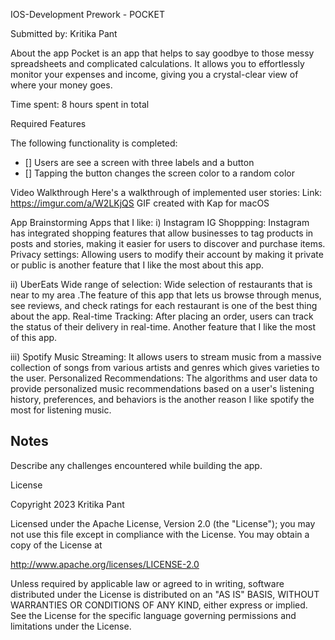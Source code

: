 IOS-Development
Prework - POCKET

Submitted by: Kritika Pant

About the app
Pocket is an app that helps to say goodbye to those messy spreadsheets and complicated calculations. It allows you to effortlessly monitor your expenses and income, 
giving you a crystal-clear view of where your money goes.

Time spent: 8 hours spent in total

Required Features

The following functionality is completed:

- [] Users are see a screen with three labels and a button
- [] Tapping the button changes the screen color to a random color
 
Video Walkthrough
Here's a walkthrough of implemented user stories:
Link: https://imgur.com/a/W2LKjQS
GIF created with Kap for macOS

App Brainstorming
Apps that I like:
i) Instagram
IG Shoppping: Instagram has integrated shopping features that allow businesses to tag products in posts and stories, 
making it easier for users to discover and purchase items.
Privacy settings: Allowing users to modify their account by making it private or public is another feature that I like the most about this app.

ii) UberEats
Wide range of selection: Wide selection of restaurants that is near to my area .The feature of this app that lets us browse through menus, see reviews, 
and check ratings for each restaurant is one of the best thing about the app. 
Real-time Tracking: After placing an order, users can track the status of their delivery in real-time. Another feature that I like the most of this app. 

iii) Spotify
Music Streaming: It allows users to stream music from a massive collection of songs from various artists and genres which gives varieties to the user. 
Personalized Recommendations: The algorithms and user data to provide personalized music recommendations based on a user's listening history, preferences, and behaviors is the
another reason I like spotify the most for listening music.




## Notes

Describe any challenges encountered while building the app.


License

Copyright 2023 Kritika Pant

Licensed under the Apache License, Version 2.0 (the "License");
you may not use this file except in compliance with the License.
You may obtain a copy of the License at

http://www.apache.org/licenses/LICENSE-2.0

Unless required by applicable law or agreed to in writing, software
distributed under the License is distributed on an "AS IS" BASIS,
WITHOUT WARRANTIES OR CONDITIONS OF ANY KIND, either express or implied.
See the License for the specific language governing permissions and
limitations under the License.
